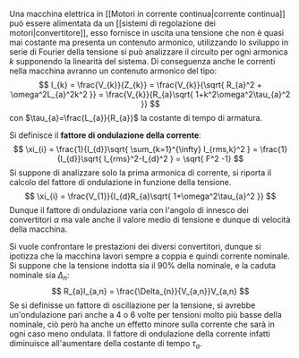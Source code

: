 Una macchina elettrica in [[Motori in corrente continua|corrente continua]] può essere alimentata da un [[sistemi di regolazione dei motori|convertitore]], esso fornisce in uscita una tensione che non è quasi mai costante ma presenta un contenuto armonico, utilizzando lo sviluppo in serie di Fourier della tensione si può analizzare il circuito per ogni armonica $k$ supponendo la linearità del sistema.
Di conseguenza anche le correnti nella macchina avranno un contenuto armonico del tipo:
$$
I_{k} = \frac{V_{k}}{Z_{k}} = \frac{V_{k}}{\sqrt{ R_{a}^2 + \omega^2L_{a}^2k^2 }} = \frac{V_{k}}{R_{a}\sqrt{ 1+k^2\omega^2\tau_{a}^2 }}
$$
con $\tau_{a}=\frac{L_{a}}{R_{a}}$ la costante di tempo di armatura.

Si definisce il **fattore di ondulazione della corrente**:
$$
\xi_{i} = \frac{1}{I_{d}}\sqrt{ \sum_{k=1}^{\infty} I_{rms,k}^2 } = \frac{1}{I_{d}}\sqrt{ I_{rms}^2-I_{d}^2 } = \sqrt{ F^2 -1}
$$
Si suppone di analizzare solo la prima armonica di corrente, si riporta il calcolo del fattore di ondulazione in funzione della tensione.
$$
\xi_{i} = \frac{V_{1}}{I_{d}R_{a}\sqrt{ 1+\omega^2\tau_{a}^2 }}
$$
Dunque il fattore di ondulazione varia con l'angolo di innesco dei convertitori $\alpha$ ma vale anche il valore medio di tensione e dunque di velocità della macchina.

Si vuole confrontare le prestazioni dei diversi convertitori, dunque si ipotizza che la macchina lavori sempre a coppia e quindi corrente nominale.
Si suppone che la tensione indotta sia il 90% della nominale, e la caduta nominale sia $\Delta_{n}$:
$$
R_{a}I_{a,n} = \frac{\Delta_{n}}{V_{a,n}}V_{a,n}
$$
Se si definisse un fattore di oscillazione per la tensione, si avrebbe un'ondulazione pari anche a 4 o 6 volte per tensioni molto più basse della nominale, ciò però ha anche un effetto minore sulla corrente che sarà in ogni caso meno ondulata.
Il fattore di ondulazione della corrente infatti diminuisce all'aumentare della costante di tempo $\tau_{a}$.
